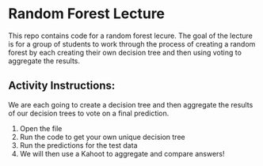 # Random Forest Lecture
This repo contains code for a random forest lecure. The goal of the lecture is for a group of students to work through the process of creating a random forest by each creating their own decision tree and then using voting to aggregate the results. 

## Activity Instructions:
We are each going to create a decision tree and then aggregate the results of our decision trees to vote on a final prediction. 
1. Open the file 
2. Run the code to get your own unique decision tree
3. Run the predictions for the test data
4. We will then use a Kahoot to aggregate and compare answers!

